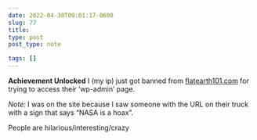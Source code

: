 ```yaml
---
date: 2022-04-30T00:01:17-0600
slug: 77
title: 
type: post
post_type: note

tags: []
---
```

**Achievement Unlocked** I (my ip) just got banned from [flatearth101.com](http://flatearth101.com) for trying to access their ‘wp-admin’ page.


*Note:* I was on the site because I saw someone with the URL on their truck with a sign that says “NASA is a hoax”.


People are hilarious/interesting/crazy



